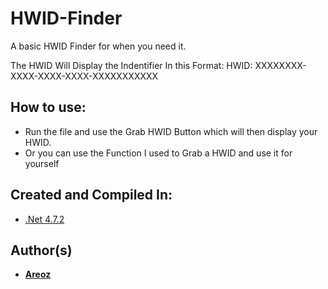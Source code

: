 # HWID-Finder
A basic HWID Finder for when you need it.

The HWID Will Display the Indentifier In this Format: 
HWID: XXXXXXXX-XXXX-XXXX-XXXX-XXXXXXXXXXX

## How to use:
* Run the file and use the Grab HWID Button which will then display your HWID.
* Or you can use the Function I used to Grab a HWID and use it for yourself

## Created and Compiled In:

* [.Net 4.7.2](https://dotnet.microsoft.com/en-us/download)

## Author(s)

* **[Areoz](https://github.com/AreozUK/)**
